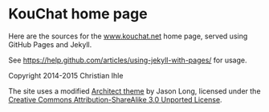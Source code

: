 KouChat home page
=======

Here are the sources for the www.kouchat.net home page,
served using GitHub Pages and Jekyll.

See https://help.github.com/articles/using-jekyll-with-pages/ for usage.

Copyright 2014-2015 Christian Ihle

The site uses a modified [Architect theme](https://github.com/jasonlong/architect-theme) by Jason Long,
licensed under the [Creative Commons Attribution-ShareAlike 3.0 Unported License](http://creativecommons.org/licenses/by-sa/3.0/).
